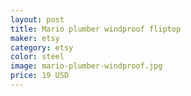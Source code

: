 ```yaml
---
layout: post
title: Mario plumber windproof fliptop 
maker: etsy
category: etsy
color: steel
image: mario-plumber-windproof.jpg
price: 19 USD
---
```

